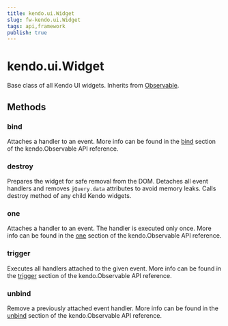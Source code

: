 ```yaml
---
title: kendo.ui.Widget
slug: fw-kendo.ui.Widget
tags: api,framework
publish: true
---
```


# kendo.ui.Widget

Base class of all Kendo UI widgets. Inherits from [Observable](/api/framework/observable).

## Methods

### bind

Attaches a handler to an event. More info can be found in the [bind](/api/framework/observable#bind) section of the
kendo.Observable API reference.

### destroy

Prepares the widget for safe removal from the DOM. Detaches all event handlers and removes `jQuery.data` attributes to avoid memory leaks. Calls destroy method of any child Kendo widgets.

### one

Attaches a handler to an event. The handler is executed only once. More info can be found in the [one](/api/framework/observable#one) section of the
kendo.Observable API reference.

### trigger

Executes all handlers attached to the given event. More info can be found in the [trigger](/api/framework/observable#trigger) section of the
kendo.Observable API reference.

### unbind

Remove a previously attached event handler. More info can be found in the [unbind](/api/framework/observable#unbind) section of the
kendo.Observable API reference.

